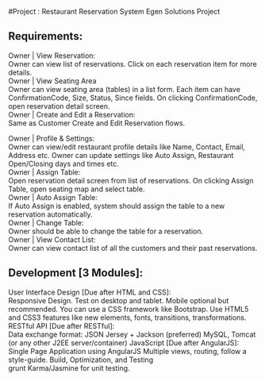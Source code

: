 #Project : Restaurant Reservation System
    Egen Solutions Project
## Requirements:

Owner | View Reservation: <br/>
Owner can view list of reservations.
Click on each reservation item for more details.  <br/>
Owner | View Seating Area  <br/>
Owner can view seating area (tables) in a list form.
Each item can have ConfirmationCode, Size, Status, Since fields.
On clicking ConfirmationCode, open reservation detail screen.     <br/>
Owner | Create and Edit a Reservation:   <br/>
Same as Customer Create and Edit Reservation flows.


Owner | Profile & Settings:  <br/>
Owner can view/edit restaurant profile details like Name, Contact, Email, Address etc.
Owner can update settings like Auto Assign, Restaurant Open/Closing days and times etc.  <br/>
Owner | Assign Table:          <br/>
Open reservation detail screen from list of reservations.
On clicking Assign Table, open seating map and select table.  <br/>
Owner | Auto Assign Table:    <br/>
If Auto Assign is enabled, system should assign the table to a new reservation automatically.  <br/>
Owner | Change Table:           <br/>
Owner should be able to change the table for a reservation.       <br/>
Owner | View Contact List:    <br/>
Owner can view contact list of all the customers and their past reservations.    <br/>

## Development [3 Modules]:

User Interface Design [Due after HTML and CSS]:  <br/>
Responsive Design. Test on desktop and tablet. Mobile optional but recommended.
You can use a CSS framework like Bootstrap.
Use HTML5 and CSS3 features like new elements, fonts, transitions, transformations.   <br/>
RESTful API [Due after RESTful]:     <br/>
Data exchange format: JSON
Jersey + Jackson (preferred)
MySQL, Tomcat (or any other J2EE server/container)
JavaScript [Due after AngularJS]:    <br/>
Single Page Application using AngularJS
Multiple views, routing, follow a style-guide.
Build, Optimization, and Testing       <br/>
grunt
Karma/Jasmine for unit testing.